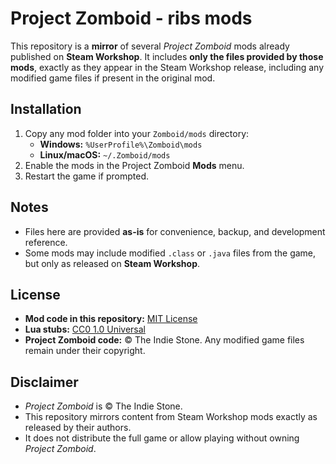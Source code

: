 # Project Zomboid - ribs mods

This repository is a **mirror** of several *Project Zomboid* mods already published on **Steam Workshop**.
It includes **only the files provided by those mods**, exactly as they appear in the Steam Workshop release, including any modified game files if present in the original mod.

## Installation

1. Copy any mod folder into your `Zomboid/mods` directory:
   - **Windows:** `%UserProfile%\Zomboid\mods`
   - **Linux/macOS:** `~/.Zomboid/mods`
2. Enable the mods in the Project Zomboid **Mods** menu.
3. Restart the game if prompted.

## Notes

* Files here are provided **as-is** for convenience, backup, and development reference.
* Some mods may include modified `.class` or `.java` files from the game, but only as released on **Steam Workshop**.

## License

* **Mod code in this repository:** [MIT License](https://opensource.org/licenses/MIT)
* **Lua stubs:** [CC0 1.0 Universal](https://creativecommons.org/publicdomain/zero/1.0/)
* **Project Zomboid code:** © The Indie Stone. Any modified game files remain under their copyright.

## Disclaimer

* *Project Zomboid* is © The Indie Stone.
* This repository mirrors content from Steam Workshop mods exactly as released by their authors.
* It does not distribute the full game or allow playing without owning *Project Zomboid*.
